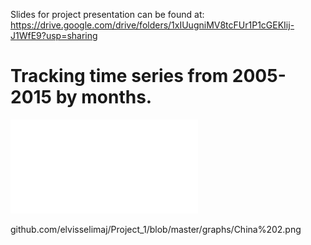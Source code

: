 Slides for project presentation can be found at:
https://drive.google.com/drive/folders/1xIUugniMV8tcFUr1P1cGEKIij-J1WfE9?usp=sharing
# Tracking time series from 2005-2015 by months. 
![bay](graphs/Currency%20over%20Time.pdf)

github.com/elvisselimaj/Project_1/blob/master/graphs/China%202.png
